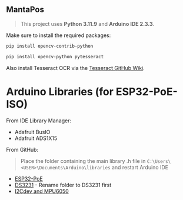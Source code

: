 ## MantaPos

> This project uses **Python 3.11.9** and **Arduino IDE 2.3.3**.

Make sure to install the required packages:

```sh
pip install opencv-contrib-python
```

```sh
pip install opencv-python pytesseract   
```
Also install Tesseract OCR via the [Tesseract GitHub Wiki](https://github.com/UB-Mannheim/tesseract/wiki).

# Arduino Libraries (for ESP32-PoE-ISO)
From IDE Library Manager: 
- Adafruit BusIO
- Adafruit ADS1X15

From GitHub:
> Place the folder containing the main library .h file in 
> `C:\Users\<USER>\Documents\Arduino\libraries`
> and restart Arduino IDE
- [ESP32-PoE](https://github.com/OLIMEX/ESP32-POE/tree/master/SOFTWARE/ARDUINO)
- [DS3231](https://github.com/OLIMEX/MOD-RTC2/tree/master/Software/MOD-RTC2) - Rename folder to DS3231 first
- [I2Cdev and MPU6050](https://github.com/jrowberg/i2cdevlib/tree/master/Arduino)
